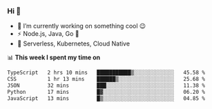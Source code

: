 ### Hi 👋

<!--
**nodejh/nodejh** is a ✨ _special_ ✨ repository because its `README.md` (this file) appears on your GitHub profile.

Here are some ideas to get you started:

- 🔭 I’m currently working on ...
- 🌱 I’m currently learning ...
- 👯 I’m looking to collaborate on ...
- 🤔 I’m looking for help with ...
- 💬 Ask me about ...
- 📫 How to reach me: ...
- 😄 Pronouns: ...
- ⚡ Fun fact: ...
-->

- 🔭 I’m currently working on something cool :wink:
- ⚡ Node.js, Java, Go :thought_balloon:
- 🤖 Serverless, Kubernetes, Cloud Native

📊 **This week I spent my time on**

<!--START_SECTION:waka-->

```txt
TypeScript   2 hrs 10 mins   ███████████▒░░░░░░░░░░░░░   45.58 %
CSS          1 hr 13 mins    ██████▒░░░░░░░░░░░░░░░░░░   25.68 %
JSON         32 mins         ███░░░░░░░░░░░░░░░░░░░░░░   11.38 %
Python       17 mins         █▓░░░░░░░░░░░░░░░░░░░░░░░   06.20 %
JavaScript   13 mins         █▒░░░░░░░░░░░░░░░░░░░░░░░   04.85 %
```

<!--END_SECTION:waka-->


<!--
:traffic_light: **Visitors**

![visitors](https://visitor-badge.glitch.me/badge?page_id=nodejh.nodejh)
-->
